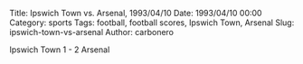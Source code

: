 Title: Ipswich Town vs. Arsenal, 1993/04/10
Date: 1993/04/10 00:00
Category: sports
Tags: football, football scores, Ipswich Town, Arsenal
Slug: ipswich-town-vs-arsenal
Author: carbonero


Ipswich Town 1 - 2 Arsenal
